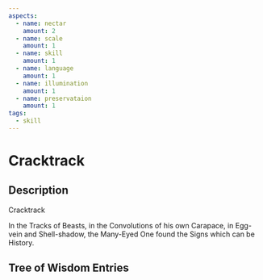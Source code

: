 ```yaml
---
aspects: 
  - name: nectar
    amount: 2
  - name: scale
    amount: 1
  - name: skill
    amount: 1
  - name: language
    amount: 1
  - name: illumination
    amount: 1
  - name: preservataion
    amount: 1
tags:
  - skill
---
```


# Cracktrack

## Description
Cracktrack

In the Tracks of Beasts, in the Convolutions of his own Carapace, in Egg-vein and Shell-shadow, the Many-Eyed One found the Signs which can be History.
## Tree of Wisdom Entries